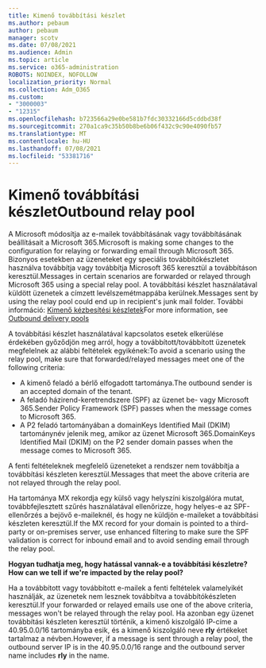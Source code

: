 ```yaml
---
title: Kimenő továbbítási készlet
ms.author: pebaum
author: pebaum
manager: scotv
ms.date: 07/08/2021
ms.audience: Admin
ms.topic: article
ms.service: o365-administration
ROBOTS: NOINDEX, NOFOLLOW
localization_priority: Normal
ms.collection: Adm_O365
ms.custom:
- "3000003"
- "12315"
ms.openlocfilehash: b723566a29e0be581b7fdc30332166d5cddbd38f
ms.sourcegitcommit: 270a1ca9c35b50b8be6b06f432c9c90e4090fb57
ms.translationtype: MT
ms.contentlocale: hu-HU
ms.lasthandoff: 07/08/2021
ms.locfileid: "53381716"
---
```

# <a name="outbound-relay-pool"></a><span data-ttu-id="6a5a2-102">Kimenő továbbítási készlet</span><span class="sxs-lookup"><span data-stu-id="6a5a2-102">Outbound relay pool</span></span>

<span data-ttu-id="6a5a2-103">A Microsoft módosítja az e-mailek továbbításának vagy továbbításának beállításait a Microsoft 365.</span><span class="sxs-lookup"><span data-stu-id="6a5a2-103">Microsoft is making some changes to the configuration for relaying or forwarding email through Microsoft 365.</span></span> <span data-ttu-id="6a5a2-104">Bizonyos esetekben az üzeneteket egy speciális továbbítókészletet használva továbbítja vagy továbbítja Microsoft 365 keresztül a továbbításon keresztül.</span><span class="sxs-lookup"><span data-stu-id="6a5a2-104">Messages in certain scenarios are forwarded or relayed through Microsoft 365 using a special relay pool.</span></span> <span data-ttu-id="6a5a2-105">A továbbítási készlet használatával küldött üzenetek a címzett levélszemétmappába kerülnek.</span><span class="sxs-lookup"><span data-stu-id="6a5a2-105">Messages sent by using the relay pool could end up in recipient's junk mail folder.</span></span> <span data-ttu-id="6a5a2-106">További információ: [Kimenő kézbesítési készletek](/microsoft-365/security/office-365-security/high-risk-delivery-pool-for-outbound-messages#relay-pool)</span><span class="sxs-lookup"><span data-stu-id="6a5a2-106">For more information, see [Outbound delivery pools](/microsoft-365/security/office-365-security/high-risk-delivery-pool-for-outbound-messages#relay-pool)</span></span>

<span data-ttu-id="6a5a2-107">A továbbítási készlet használatával kapcsolatos esetek elkerülése érdekében győződjön meg arról, hogy a továbbított/továbbított üzenetek megfelelnek az alábbi feltételek egyikének:</span><span class="sxs-lookup"><span data-stu-id="6a5a2-107">To avoid a scenario using the relay pool, make sure that forwarded/relayed messages meet one of the following criteria:</span></span>

- <span data-ttu-id="6a5a2-108">A kimenő feladó a bérlő elfogadott tartománya.</span><span class="sxs-lookup"><span data-stu-id="6a5a2-108">The outbound sender is an accepted domain of the tenant.</span></span>
- <span data-ttu-id="6a5a2-109">A feladó házirend-keretrendszere (SPF) az üzenet be- vagy Microsoft 365.</span><span class="sxs-lookup"><span data-stu-id="6a5a2-109">Sender Policy Framework (SPF) passes when the message comes to Microsoft 365.</span></span>
- <span data-ttu-id="6a5a2-110">A P2 feladó tartományában a domainKeys Identified Mail (DKIM) tartománynév jelenik meg, amikor az üzenet Microsoft 365.</span><span class="sxs-lookup"><span data-stu-id="6a5a2-110">DomainKeys Identified Mail (DKIM) on the P2 sender domain passes when the message comes to Microsoft 365.</span></span>
 
<span data-ttu-id="6a5a2-111">A fenti feltételeknek megfelelő üzeneteket a rendszer nem továbbítja a továbbítási készleten keresztül.</span><span class="sxs-lookup"><span data-stu-id="6a5a2-111">Messages that meet the above criteria are not relayed through the relay pool.</span></span>

<span data-ttu-id="6a5a2-112">Ha tartománya MX rekordja egy külső vagy helyszíni kiszolgálóra mutat, továbbfejlesztett szűrés használatával ellenőrizze, hogy helyes-e az SPF-ellenőrzés a bejövő e-maileknél, és hogy ne küldjön e-maileket a továbbítási készleten keresztül.</span><span class="sxs-lookup"><span data-stu-id="6a5a2-112">If the MX record for your domain is pointed to a third-party or on-premises server, use enhanced filtering to make sure the SPF validation is correct for inbound email and to avoid sending email through the relay pool.</span></span>

<span data-ttu-id="6a5a2-113">**Hogyan tudhatja meg, hogy hatással vannak-e a továbbítási készletre?**</span><span class="sxs-lookup"><span data-stu-id="6a5a2-113">**How can we tell if we're impacted by the relay pool?**</span></span>

<span data-ttu-id="6a5a2-114">Ha a továbbított vagy továbbított e-mailek a fenti feltételek valamelyikét használják, az üzenetek nem lesznek továbbítva a továbbítókészleten keresztül.</span><span class="sxs-lookup"><span data-stu-id="6a5a2-114">If your forwarded or relayed emails use one of the above criteria, messages won't be relayed through the relay pool.</span></span> <span data-ttu-id="6a5a2-115">Ha azonban egy üzenet továbbítási készleten keresztül történik, a kimenő kiszolgáló IP-címe a 40.95.0.0/16 tartományba esik, és a kimenő kiszolgáló neve **rly** értékeket tartalmaz a névben.</span><span class="sxs-lookup"><span data-stu-id="6a5a2-115">However, if a message is sent through a relay pool, the outbound server IP is in the 40.95.0.0/16 range and the outbound server name includes **rly** in the name.</span></span>

